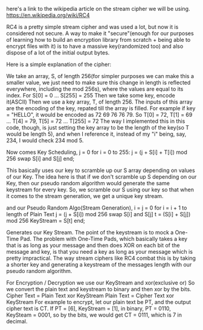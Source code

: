 here's a link to the wikipedia article on the stream cipher we will be using.
https://en.wikipedia.org/wiki/RC4

RC4 is a pretty simple stream cipher and was used a lot, but now it is considered not secure. A way to make it "secure"(enough for our purposes of learning how to build an encryption library from scratch + being able to encrypt files with it) is to have a massive key(randomized too) and also dispose of a lot of the initial output bytes.

Here is a simple explanation of the cipher:

We take an array, S, of length 256(for simpler purposes we can make this a smaller value, we just need to make sure this change in length is reflected everywhere, including the mod 256s), where the values are equal to its index.
For S[0] = 0 ... S[255] = 255
Then we take some key, encode it(ASCII)
Then we use a key array, T, of length 256.
The inputs of this array are the encoding of the key, repated till the array is filled. For example if key = "HELLO", it would be encoded as
72 69 76 76 79. So T[0] = 72, T[1] = 69 ... T[4] = 79, T[5] = 72 ... T[255] = 72
The way I implemented this in this code, though, is just setting the key array to be the length of the key(so T would be length 5), and when I reference it, instead of my "i" being, say, 234, I would check 234 mod 5.

Now comes Key Scheduling,
j = 0
for i = 0 to 255:
j = (j + S[i] + T[i]) mod 256
swap S[i] and S[j]
end;

This basically uses our key to scramble up our S array depending on values of our Key. The idea here is that if we don't scramble up S depending on our Key, then our pseudo random algorithm would generate the same keystream for every key. So, we scramble our S using our key so that when it comes to the stream generation, we get a unique key stream.

and our Pseudo Random Algo(Stream Generation),
i = j = 0
for i = i + 1 to length of Plain Text
j = (j + S[i]) mod 256
swap S[i] and S[j]
t = (S[i] + S[j]) mod 256
KeyStream = S[t]
end;

Generates our Key Stream. The point of the keystream is to mock a One-Time Pad. The problem with One-Time Pads, which basically takes a key that is as long as your message and then does XOR on each bit of the message and key, is that you need a key as long as your message which is pretty impractical. The way stream ciphers like RC4 combat this is by taking a shorter key and generating a keystream of the messages length with our pseudo random algorithm.

For Encryption / Decryption we use our KeyStream and xor(exclusive or)
So we convert the plain text and keystream to binary and then xor by the bits.
Cipher Text = Plain Text xor KeyStream
Plain Text = Cipher Text xor KeyStream
For example to encrypt, let our plain text be PT, and the output cipher text is CT.
If PT = [6], KeyStream = [1],
in binary, PT = 0110, KeySteam = 0001, so by the bits, we would get CT = 0111, which is 7 in decimal.
